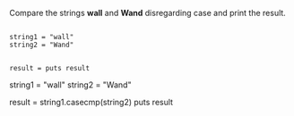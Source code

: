 Compare the strings **wall** and **Wand** 
disregarding case and print the result.

<codeblock language="ruby" type="exercise" testMode="fixedInput">
<code>
string1 = "wall"
string2 = "Wand"

result = 
puts result
</code>

<solution>
string1 = "wall"
string2 = "Wand"

result = string1.casecmp(string2)
puts result
</solution>
</codeblock>